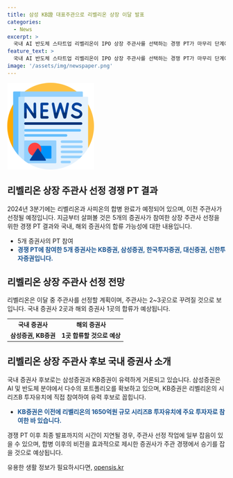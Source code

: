 ```yaml
---
title: 삼성 KB證 대표주관으로 리벨리온 상장 이달 발표
categories:
  - News
excerpt: >
  국내 AI 반도체 스타트업 리벨리온이 IPO 상장 주관사를 선택하는 경쟁 PT가 마무리 단계에 접어들었다. 5개 증권사의 경쟁 속에서 삼성증권과 KB증권이 주관사로 선정될 가능성이 높아 보이며, 이로 인해 국내 증권사 2곳과 해외 증권사 1곳이 주관사단에 합류할 전망이다. 이에 따라 리벨리온은 이달 중 주관사를 확정하고 합병을 완료할 예정이다. 이러한 상황에서 주관사 선정과 합병 작업이 병행되며, 승기를 잡을 증권사는 합병 이후의 비전을 효과적으로 제시할 것으로 예상된다.
feature_text: >
  국내 AI 반도체 스타트업 리벨리온이 IPO 상장 주관사를 선택하는 경쟁 PT가 마무리 단계에 접어들었다. 5개 증권사의 경쟁 속에서 삼성증권과 KB증권이 주관사로 선정될 가능성이 높아 보이며, 이로 인해 국내 증권사 2곳과 해외 증권사 1곳이 주관사단에 합류할 전망이다. 이에 따라 리벨리온은 이달 중 주관사를 확정하고 합병을 완료할 예정이다. 이러한 상황에서 주관사 선정과 합병 작업이 병행되며, 승기를 잡을 증권사는 합병 이후의 비전을 효과적으로 제시할 것으로 예상된다.
image: '/assets/img/newspaper.png'
---
```


<p><img src="/assets/img/newspaper.png" alt="kimp 속보" /></p>

<h2 data-ke-size="size26">리벨리온 상장 주관사 선정 경쟁 PT 결과</h2>

<p data-ke-size="size16">2024년 3분기에는 리벨리온과 사피온의 합병 완료가 예정되어 있으며, 이전 주관사가 선정될 예정입니다. 지금부터 살펴볼 것은 5개의 증권사가 참여한 상장 주관사 선정을 위한 경쟁 PT 결과와 국내, 해외 증권사의 합류 가능성에 대한 내용입니다.</p>

<ul>
  <li>5개 증권사의 PT 참여</li>
  <li><b><span style="color: #1a5490;">경쟁 PT에 참여한 5개 증권사는 KB증권, 삼성증권, 한국투자증권, 대신증권, 신한투자증권입니다.</span></b></li>
</ul>

<h2 data-ke-size="size26">리벨리온 상장 주관사 선정 전망</h2>

<p data-ke-size="size16">리벨리온은 이달 중 주관사를 선정할 계획이며, 주관사는 2~3곳으로 꾸려질 것으로 보입니다. 국내 증권사 2곳과 해외 증권사 1곳의 합류가 예상됩니다.</p>

<table>
    <tr>
        <td style="text-align: center; height: 17px;"><b>국내 증권사</b></td>
        <td style="text-align: center; height: 17px;"><b>해외 증권사</b></td>
    </tr>
    <tr>
        <td style="text-align: center; height: 17px;"><b>삼성증권, KB증권</b></td>
        <td style="text-align: center; height: 17px;"><b>1곳 합류할 것으로 예상</b></td>
    </tr>
</table>

<h2 data-ke-size="size26">리벨리온 상장 주관사 후보 국내 증권사 소개</h2>

<p data-ke-size="size16">국내 증권사 후보로는 삼성증권과 KB증권이 유력하게 거론되고 있습니다. 삼성증권은 AI 및 반도체 분야에서 다수의 포트폴리오를 확보하고 있으며, KB증권은 리벨리온의 시리즈B 투자유치에 직접 참여하여 유력 후보로 꼽힙니다.</p>

<ul>
    <li><b><span style="color: #1a5490;">KB증권은 이전에 리벨리온의 1650억원 규모 시리즈B 투자유치에 주요 투자자로 참여한 바 있습니다.</span></b></li>
</ul>

<p data-ke-size="size16">경쟁 PT 이후 최종 발표까지의 시간이 지연될 경우, 주관사 선정 작업에 일부 잡음이 있을 수 있으며, 합병 이후의 비전을 효과적으로 제시한 증권사가 주관 경쟁에서 승기를 잡을 것으로 예상됩니다.</p>
유용한 생활 정보가 필요하시다면, <a href="https://opensis.kr" rel="dofollow">opensis.kr</a>


